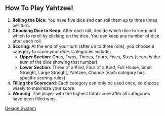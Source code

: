 ## How To Play Yahtzee! 

1. **Rolling the Dice**: You have five dice and can roll them up to three times per turn.
2. **Choosing Dice to Keep**: After each roll, decide which dice to keep and which to reroll by clicking on the dice. You can keep any number of dice after each roll.
3. **Scoring**: At the end of your turn (after up to three rolls), you choose a category to score your dice. Categories include:
    - **Upper Section**: Ones, Twos, Threes, Fours, Fives, Sixes (score is the sum of the dice showing that number)
    - **Lower Section**: Three of a Kind, Four of a Kind, Full House, Small Straight, Large Straight, Yahtzee, Chance (each category has specific scoring rules)
4. **Filling the Scorecard**: Each category can only be used once, so choose wisely to maximize your score.
5. **Winning**: The player with the highest total score after all categories have been filled wins.



[Design System](/docs/design_system.md)
